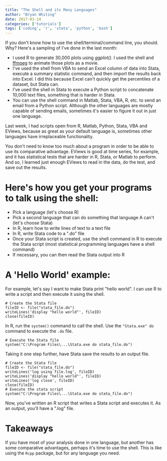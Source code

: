 ```yaml
---
title: "The Shell and its Many Languages"
author: "Bryan Whiting"
date: 2017-01-14
categories: ['tutorials']
tags: ['coding', 'r', 'stata', 'python', 'bash']
---
```


If you don't know how to use the shell/terminal/command line, you should. Why? Here's a sampling of I've done in the last month:

* I used R to generate 30,000 plots using *ggplot()*. I used the shell and [ffmpeg](https://ffmpeg.org/) to animate those plots as a movie.
* I've used the shell from VBA to send an Excel column of data into Stata, execute a summary statistic command, and then import the results back into Excel. I did this because Excel can't quickly get the percentiles of a dataset, but Stata can. 
* I've used the shell in Stata to execute a Python script to concatenate 10,000 text files, something that is harder in Stata. 
* You can use the shell command in Matlab, Stata, VBA, R, etc. to send an email from a Python script. Although the other languages are mostly capable of sending emails, sometimes it's easier to figure it out in just one language. 

Last week, I had scripts open from R, Matlab, Python, Stata, VBA and EViews, because as great as your default language is, sometimes other languages have irreplaceable functionality.

You don't need to know too much about a program in order to be able to use its comparative advantage. EViews is good at time series, for example, and it has statistical tests that are harder in R, Stata, or Matlab to perform. And so, I learned just enough EViews to read in the data, do the test, and save out the results.

# Here's how you get your programs to talk using the shell:

* Pick a language (let's choose R)
* Pick a second language that can do something that language A can't (let's choose Stata)
* In R, learn how to write lines of text to a text file
* In R, write Stata code to a ".do" file
* Once your Stata script is created, use the shell command in R to execute the Stata script (most statistical programming languages have a shell command)
* If necessary, you can then read the Stata output into R

# A 'Hello World' example:

For example, let's say I want to make Stata print "hello world". I can use R to write a script and then execute it using the shell.

```{r}
# Create the Stata file
fileID <- file("stata_file.do")
writeLines('display "hello world"', fileID)
close(fileID)
```

In R, run the `system()` command to call the shell. Use the `"Stata.exe" do` command to execute the `.do` file.
```{r}
# Execute the Stata file
system("C:\Program Files\...\Stata.exe do stata_file.do")
```

Taking it one step further, have Stata save the results to an output file.
```{r}
# Create the Stata file
fileID <- file("stata_file.do")
writeLines('log using file.log', fileID)
writeLines('display "hello world"', fileID)
writeLines('log close', fileID)
close(fileID)
# Execute the stata script
system("C:\Program Files\...\Stata.exe do stata_file.do")
```

Now, you've written an R script that writes a Stata script and executes it. As an output, you'll have a ".log" file. 

# Takeaways

If you have most of your analysis done in one language, but another has some comparative advantages, perhaps it's time to use the shell. This is like using the ```Rcpp``` package, but for any language you need.




